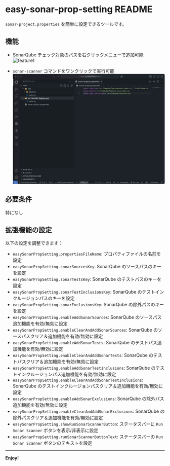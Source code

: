 # easy-sonar-prop-setting README

`sonar-project.properties` を簡単に設定できるツールです。

## 機能

- SonarQube チェック対象のパスを右クリックメニューで追加可能
![feature1](feature1.gif)

- `sonar-scanner` コマンドをワンクリックで実行可能
![feature2](feature2.gif)

## 必要条件

特になし

## 拡張機能の設定

以下の設定を調整できます：

* `easySonarPropSetting.propertiesFileName`: プロパティファイルの名前を設定
* `easySonarPropSetting.sonarSourcesKey`: SonarQube のソースパスのキーを設定
* `easySonarPropSetting.sonarTestsKey`: SonarQube のテストパスのキーを設定
* `easySonarPropSetting.sonarTestInclusionsKey`: SonarQube のテストインクルージョンパスのキーを設定
* `easySonarPropSetting.sonarExclusionsKey`: SonarQube の除外パスのキーを設定
* `easySonarPropSetting.enableAddSonarSources`: SonarQube のソースパス追加機能を有効/無効に設定
* `easySonarPropSetting.enableClearAndAddSonarSources`: SonarQube のソースパスクリア＆追加機能を有効/無効に設定
* `easySonarPropSetting.enableAddSonarTests`: SonarQube のテストパス追加機能を有効/無効に設定
* `easySonarPropSetting.enableClearAndAddSonarTests`: SonarQube のテストパスクリア＆追加機能を有効/無効に設定
* `easySonarPropSetting.enableAddSonarTestInclusions`: SonarQube のテストインクルージョンパス追加機能を有効/無効に設定
* `easySonarPropSetting.enableClearAndAddSonarTestInclusions`: SonarQube のテストインクルージョンパスクリア＆追加機能を有効/無効に設定
* `easySonarPropSetting.enableAddSonarExclusions`: SonarQube の除外パス追加機能を有効/無効に設定
* `easySonarPropSetting.enableClearAndAddSonarExclusions`: SonarQube の除外パスクリア＆追加機能を有効/無効に設定
* `easySonarPropSetting.showRunSonarScannerButton`: ステータスバーに `Run Sonar Scanner` ボタンを表示/非表示に設定
* `easySonarPropSetting.runSonarScannerButtonText`: ステータスバーの `Run Sonar Scanner` ボタンのテキストを設定

---

**Enjoy!**